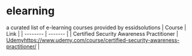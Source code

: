 # elearning
a curated list of e-learning courses provided by essidsolutions
| Course    | Link |
| -------- | ------- |
| Certified Security Awareness Practitioner  | [Udemy](https://www.udemy.com/course/certified-security-awareness-practitioner/)https://www.udemy.com/course/certified-security-awareness-practitioner/
   |

